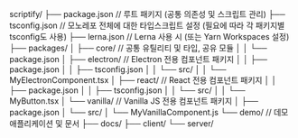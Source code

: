scriptify/
├── package.json          // 루트 패키지 (공통 의존성 및 스크립트 관리)
├── tsconfig.json         // 모노레포 전체에 대한 타입스크립트 설정 (필요에 따라 각 패키지별 tsconfig도 사용)
├── lerna.json            // Lerna 사용 시 (또는 Yarn Workspaces 설정)
├── packages/
│   ├── core/             // 공통 유틸리티 및 타입, 공유 모듈
│   │   └── package.json
│   ├── electron/         // Electron 전용 컴포넌트 패키지
│   │   ├── package.json
│   │   ├── tsconfig.json
│   │   └── src/
│   │       └── MyElectronComponent.tsx
│   ├── react/            // React 전용 컴포넌트 패키지
│   │   ├── package.json
│   │   ├── tsconfig.json
│   │   └── src/
│   │       └── MyButton.tsx
│   └── vanilla/          // Vanilla JS 전용 컴포넌트 패키지
│       ├── package.json
│       └── src/
│           └── MyVanillaComponent.js
└── demo/                 // 데모 애플리케이션 및 문서
    ├── docs/
    ├── client/
    └── server/

